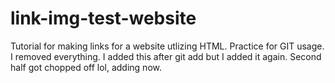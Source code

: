 # link-img-test-website
Tutorial for making links for a website utlizing HTML. Practice for GIT usage.
I removed everything.
I added this after git add but I added it again.
Second half got chopped off lol, adding now. 
